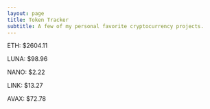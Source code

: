 ```yaml
---
layout: page
title: Token Tracker
subtitle: A few of my personal favorite cryptocurrency projects.
---
```


<!--BEGINCRYPTOINPUT-->
ETH: $2604.11

LUNA: $98.96

NANO: $2.22

LINK: $13.27

AVAX: $72.78

<!--ENDCRYPTOINPUT-->
